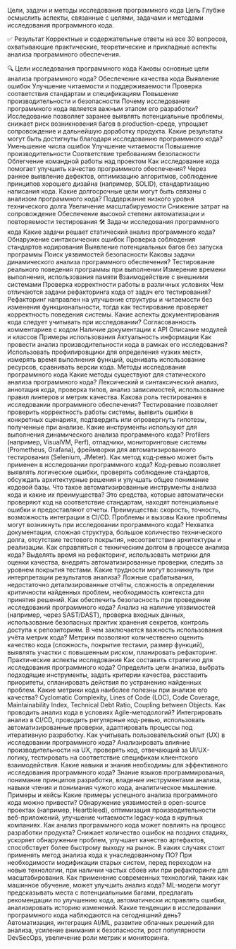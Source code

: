 Цели, задачи и методы исследования программного кода
Цель
Глубже осмыслить аспекты, связанные с целями, задачами и методами исследования программного кода.

✅ Результат
Корректные и содержательные ответы на все 30 вопросов, охватывающие практические, теоретические и прикладные аспекты анализа программного обеспечения.

🔍 Цели исследования программного кода
Каковы основные цели анализа программного кода?
Обеспечение качества кода
Выявление ошибок
Улучшение читаемости и поддерживаемости
Проверка соответствия стандартам и спецификациям
Повышение производительности и безопасности
Почему исследование программного кода является важным этапом его разработки?
Исследование позволяет заранее выявлять потенциальные проблемы, снижает риск возникновения багов в production-среде, упрощает сопровождение и дальнейшую доработку продукта.
Какие результаты могут быть достигнуты благодаря исследованию программного кода?
Уменьшение числа ошибок
Улучшение читаемости
Повышение производительности
Соответствие требованиям безопасности
Облегчение командной работы над проектом
Как исследование кода помогает улучшить качество программного обеспечения?
Через раннее выявление дефектов, оптимизацию алгоритмов, соблюдение принципов хорошего дизайна (например, SOLID), стандартизацию написания кода.
Какие долгосрочные цели могут быть связаны с анализом программного кода?
Поддержание низкого уровня технического долга
Увеличение масштабируемости
Снижение затрат на сопровождение
Обеспечение высокой степени автоматизации и повторяемости тестирования
🛠 Задачи исследования программного кода
Какие задачи решает статический анализ программного кода?
Обнаружение синтаксических ошибок
Проверка соблюдения стандартов кодирования
Выявление потенциальных багов без запуска программы
Поиск уязвимостей безопасности
Каковы задачи динамического анализа программного обеспечения?
Тестирование реального поведения программы при выполнении
Измерение времени выполнения, использования памяти
Взаимодействие с внешними системами
Проверка корректности работы в различных условиях
Чем отличаются задачи рефакторинга кода от задач его тестирования?
Рефакторинг направлен на улучшение структуры и читаемости без изменения функциональности, тогда как тестирование проверяет корректность поведения системы.
Какие аспекты документирования кода следует учитывать при исследовании?
Согласованность комментариев с кодом
Наличие документации к API
Описание модулей и классов
Примеры использования
Актуальность информации
Как провести анализ производительности кода в рамках его исследования?
Использовать профилировщики для определения «узких мест», измерять время выполнения функций, оценивать использование ресурсов, сравнивать версии кода.
 Методы исследования программного кода
Какие методы существуют для статического анализа программного кода?
Лексический и синтаксический анализ, аннотация кода, проверка типов, анализ зависимостей, использование правил линтеров и метрик качества.
Какова роль тестирования в исследовании программного обеспечения?
Тестирование позволяет проверить корректность работы системы, выявить ошибки в конкретных сценариях, подтвердить или опровергнуть гипотезы, полученные при анализе.
Какие инструменты используют для выполнения динамического анализа программного кода?
Profilers (например, VisualVM, Perf), отладчики, мониторинговые системы (Prometheus, Grafana), фреймворки для автоматизированного тестирования (Selenium, JMeter).
Как метод код-ревью может быть применен в исследовании программного кода?
Код-ревью позволяет выявлять логические ошибки, проверять соблюдение стандартов, обсуждать архитектурные решения и улучшать общее понимание кодовой базы.
Что такое автоматизированные инструменты анализа кода и какие их преимущества?
Это средства, которые автоматически проверяют код на соответствие стандартам, находят потенциальные ошибки и предоставляют отчеты. Преимущества: скорость, точность, возможность интеграции в CI/CD.
  Проблемы и вызовы
Какие проблемы могут возникнуть при исследовании программного кода?
Нехватка документации, сложная структура, большое количество технического долга, отсутствие тестового покрытия, несоответствие архитектуры и реализации.
Как справляться с техническим долгом в процессе анализа кода?
Выделять время на рефакторинг, использовать метрики для оценки качества, внедрять автоматизированные проверки, следить за уровнем покрытия тестами.
Какие трудности могут возникнуть при интерпретации результатов анализа?
Ложные срабатывания, недостаточно детализированные отчёты, сложность в определении критичности найденных проблем, необходимость контекста для принятия решений.
Как обеспечить безопасность при проведении исследований программного кода?
Анализ на наличие уязвимостей (например, через SAST/DAST), проверка входных данных, использование безопасных практик хранения секретов, контроль доступа к репозиториям.
В чем заключается важность использования учёта метрик кода?
Метрики позволяют количественно оценить качество кода (сложность, покрытие тестами, размер функций), выявлять участки с повышенным риском, планировать рефакторинг.
 Практические аспекты исследования
Как составить стратегию для исследования программного кода?
Определить цели анализа, выбрать подходящие инструменты, задать критерии качества, расставить приоритеты, спланировать действия по устранению найденных проблем.
Какие метрики кода наиболее полезны при анализе его качества?
Cyclomatic Complexity, Lines of Code (LOC), Code Coverage, Maintainability Index, Technical Debt Ratio, Coupling between Objects.
Как проводить анализ кода в условиях Agile-методологий?
Интегрировать анализ в CI/CD, проводить регулярные код-ревью, использовать автоматизированные проверки, адаптировать процессы под итеративную разработку.
Как учитывать пользовательский опыт (UX) в исследовании программного кода?
Анализировать влияние производительности на UX, проверять код, отвечающий за UI/UX-логику, тестировать на соответствие спецификам клиентского взаимодействия.
Какие навыки и знания необходимы для эффективного исследования программного кода?
Знание языков программирования, понимание принципов разработки, владение инструментами анализа, навыки чтения и понимания чужого кода, аналитическое мышление.
  Примеры и кейсы
Какие примеры успешного анализа программного кода можно привести?
Обнаружение уязвимостей в open-source проектах (например, Heartbleed), оптимизация производительности веб-приложений, улучшение читаемости legacy-кода в крупных компаниях.
Как анализ программного кода может повлиять на процесс разработки продукта?
Снижает количество ошибок на поздних стадиях, ускоряет обнаружение проблем, улучшает качество артефактов, способствует более быстрому выходу на рынок.
В каких случаях стоит применять метод анализа кода к унаследованному ПО?
При необходимости модификации старых систем, перед переходом на новые технологии, при наличии частых сбоев или при рефакторинге для масштабирования.
Как применение современных технологий, таких как машинное обучение, может улучшить анализ кода?
ML-модели могут предсказывать места с потенциальными багами, предлагать рекомендации по улучшению кода, автоматически исправлять ошибки, анализировать историю изменений.
Какие тенденции в исследовании программного кода наблюдаются на сегодняшний день?
Автоматизация, интеграция AI/ML, развитие облачных решений для анализа, усиление внимания к безопасности, рост популярности DevSecOps, увеличение роли метрик и мониторинга.
